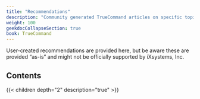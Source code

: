 ```yaml
---
title: "Recommendations"
description: "Community generated TrueCommand articles on specific topics."
weight: 100
geekdocCollapseSection: true
book: TrueCommand
---
```


User-created recommendations are provided here, but be aware these are provided “as-is” and might not be officially supported by iXsystems, Inc.

## Contents

{{< children depth="2" description="true" >}}
